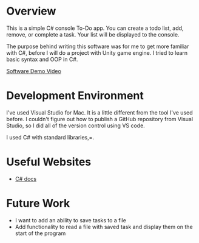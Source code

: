 # Overview

This is a simple C# console To-Do app. You can create a todo list, add, remove, or complete a task. Your list will be displayed to the console. 

The purpose behind writing this software was for me to get more familiar with C#, before I will do a project with Unity game engine. I tried to learn basic syntax and OOP in C#. 


[Software Demo Video](https://youtu.be/kLmdZSPL3GQ)

# Development Environment

I've used Visual Studio for Mac. It is a little different from the tool I've used before. I couldn't figure out how to publish a GitHub repository from Visual Studio, so I did all of the version control using VS code. 

I used C# with standard libraries,=.

# Useful Websites

* [C# docs](https://docs.microsoft.com/en-us/dotnet/csharp/)

# Future Work

* I want to add an ability to save tasks to a file
* Add functionality to read a file with saved task and display them on the start of the program 
